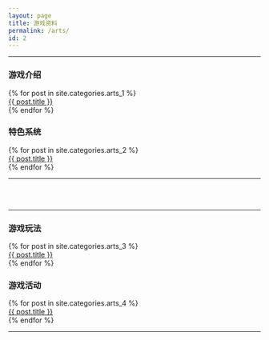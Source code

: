```yaml
---
layout: page
title: 游戏资料
permalink: /arts/
id: 2
---
```


<div class="home">  


  <hr class="top">

  <div class="page-col page-col-1">
  	<h3>游戏介绍</h3>
    {% for post in site.categories.arts_1 %}
    <div>   
        <a class="post-link" href="{{ post.url | prepend: site.baseurl }}">{{ post.title }}</a>
     </div>        
    {% endfor %}
  </div>

  <div class="page-col page-col-2">
  	<h3>特色系统</h3>
    {% for post in site.categories.arts_2 %}
    <div>   
        <a class="post-link" href="{{ post.url | prepend: site.baseurl }}">{{ post.title }}</a>
     </div>        
    {% endfor %}
  </div>

  <div class="clear"/>
  <hr class="bottom">
  <div><br><br></div>
  <hr class="top">


  <div class="page-col page-col-1">
  	<h3>游戏玩法</h3>
    {% for post in site.categories.arts_3 %}
    <div>   
        <a class="post-link" href="{{ post.url | prepend: site.baseurl }}">{{ post.title }}</a>
     </div>        
    {% endfor %}
  </div>

  <div class="page-col page-col-2">
  	<h3>游戏活动</h3>
    {% for post in site.categories.arts_4 %}
    <div>   
        <a class="post-link" href="{{ post.url | prepend: site.baseurl }}">{{ post.title }}</a>
     </div>        
    {% endfor %}
  </div>

  <div class="clear"/>
  <hr class="bottom">


</div>